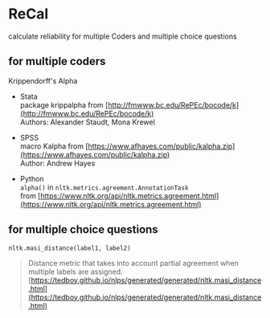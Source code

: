 # ReCal
calculate reliability for multiple Coders and multiple choice questions

## for multiple coders
Krippendorff's Alpha
- Stata<br>
  package krippalpha from [http://fmwww.bc.edu/RePEc/bocode/k](http://fmwww.bc.edu/RePEc/bocode/k)   <br>
  Authors: Alexander Staudt, Mona Krewel   <br>

- SPSS<br>
  macro Kalpha from [https://www.afhayes.com/public/kalpha.zip](https://www.afhayes.com/public/kalpha.zip)<br>
  Author: Andrew Hayes   <br>

- Python<br>
  ```alpha()``` in ```nltk.metrics.agreement.AnnotationTask```   <br>
  from [https://www.nltk.org/api/nltk.metrics.agreement.html](https://www.nltk.org/api/nltk.metrics.agreement.html)   <br>

## for multiple choice questions
```
nltk.masi_distance(label1, label2)
```
> Distance metric that takes into account partial agreement when multiple labels are assigned.
[https://tedboy.github.io/nlps/generated/generated/nltk.masi_distance.html](https://tedboy.github.io/nlps/generated/generated/nltk.masi_distance.html)
